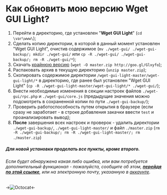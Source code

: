 Как обновить мою версию Wget GUI Light?
=========

 1. Перейти в директорию, где установлен "**Wget GUI Light**" (`cd \var\www\`);
 2. Сделать копию директории, в которой в данный момент установлен "Wget GUI Light", очистив содержимое (`mv ./wget-gui/ ./wget-gui-backup/; mkdir ./wget-gui/` или `cp -R ./wget-gui/ ./wget-gui-backup/; rm -R ./wget-gui/*`);
 3. Скачать [крайнюю версию] (`wget -O master.zip http://goo.gl/Glxyfo`);
 4. Распаковать архив в текущую директорию (`unzip master.zip`);
 5. Скопировать содержимое директории `/wget-gui-light-master/wget-gui-light/*` в директорию, где ранее был установлен "Wget GUI Light" (`cp -R ./wget-gui-light-master/wget-gui-light/* ./wget-gui/`);
 6. Внести необходимые изменения в секции настроек файлов `./wget-gui/rpc.php` и `./wget-gui/core.js` (предыдущие значения можно подсмотреть в сохраненной копии по пути `./wget-gui-backup/`);
 7. Проверить работоспособность путем открытия в браузере (если сразу не заработает - в строке добавления закачки ввести `test` и проанализировать вывод);
 8. **После** завершения всех настроек и проверок - удалить директории `./wget-gui-backup/`, `./wget-gui-light-master/` и файл `./master.zip` (`rm -R ./wget-gui-backup/; rm -R ./wget-gui-light-master/; rm  ./master.zip`) 

##### Для новой установки проделать все пункты, кроме второго.

###### Если будет обнаружена какая либо ошибка, или вам потребуется дополнительный функционал - пожалуйста, сообщите об этом, **[перейдя по этой ссылке]**, или на электронную почту, указанную в [аккаунте].

->![Octocat](https://octodex.github.com/images/dojocat.jpg)<-

[крайнюю версию]:https://github.com/tarampampam/wget-gui-light/archive/master.zip
[перейдя по этой ссылке]:https://github.com/tarampampam/wget-gui-light/issues/new
[аккаунте]:https://github.com/tarampampam
